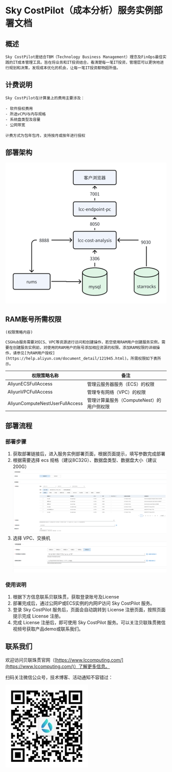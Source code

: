 # Sky CostPilot（成本分析）服务实例部署文档

## 概述

`Sky CostPilot是结合TBM（Technology Business Management）理念及FinOps最佳实践的IT成本管理工具。旨在将业务和IT投资结合，看清楚每一笔IT投资，管理层可以更快地进行规划和决策，发现成本优化的机会，让每一笔IT投资都物超所值。`


## 计费说明

```
Sky CostPilot在计算巢上的费用主要涉及：

- 软件授权费用
- 所选vCPU与内存规格
- 系统盘类型及容量
- 公网带宽

计费方式为包年包月，支持按月或按年进行授权
```

## 部署架构

![部署架构](./images/Sky-CostPilot_deployment.png)

## RAM账号所需权限

`(权限策略内容)`

```
CSGHub服务需要对ECS、VPC等资源进行访问和创建操作，若您使用RAM用户创建服务实例，需要在创建服务实例前，对使用的RAM用户的账号添加相应资源的权限。添加RAM权限的详细操作，请参见[为RAM用户授权](https://help.aliyun.com/document_detail/121945.html)。所需权限如下表所示。
```

| 权限策略名称 | 备注 |
| --- | --- |
| AliyunECSFullAccess | 管理云服务器服务（ECS）的权限 |
| AliyunVPCFullAccess | 管理专有网络（VPC）的权限 |
| AliyunComputeNestUserFullAccess | 管理计算巢服务（ComputeNest）的用户侧权限 |


## 部署流程

### 部署步骤

1. 获取部署链接后，进入服务实例部署页面，根据页面提示，填写参数完成部署
2. 根据需要选择 ecs 规格（建议8C32G）、数据盘类型、数据盘大小（建议200G）
![机型及磁盘规格选择](./images/机型及磁盘规格选择.png)
3. 选择 VPC、交换机
![ VPC及交换机选择](./images/vpc选择.png)

### 使用说明
1. 根据下方信息联系贝联珠贯，获取登录账号及License
2. 部署完成后，通过公网IP或ECS实例的内网IP访问 Sky CostPilot 服务。
3. 登录 Sky CostPilot 服务后，页面会自动跳转到 License 注册页面，按照页面提示完成 License 注册。
4. 完成 License 注册后，即可使用 Sky CostPilot 服务。可以关注贝联珠贯微信视频号获取产品demo或联系我们。

## 联系我们

欢迎访问贝联珠贯官网（[https://www.lccomputing.com/](https://www.lccomputing.com/)）了解更多信息。

扫码关注微信公众号，技术博客、活动通知不容错过：

![微信公众号](./images/微信公众号.png)
